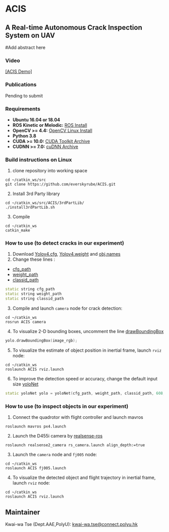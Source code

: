 # ACIS
## A Real-time Autonomous Crack Inspection System on UAV
#Add abstract here

<p align = "center">


</p>

### Video

[[ACIS Demo]]([https://www.youtube.com/watch?v=4HIoySNRzHI])

### Publications
Pending to submit

### Requirements
* **Ubuntu 16.04 or 18.04**
* **ROS Kinetic or Melodic:** [ROS Install](http://wiki.ros.org/ROS/Installation)
* **OpenCV >= 4.4:** [OpenCV Linux Install](https://docs.opencv.org/4.4.0/d7/d9f/tutorial_linux_install.html)
* **Python 3.8** 
* **CUDA >= 10.0:** [CUDA Toolkit Archive](https://developer.nvidia.com/cuda-toolkit-archive) 
* **CUDNN >= 7.0:** [cuDNN Archive](https://developer.nvidia.com/rdp/cudnn-archive)

### Build instructions on Linux
1. clone repository into working space

```
cd ~/catkin_ws/src
git clone https://github.com/everskyrube/ACIS.git
```

2. Install 3rd Party library
``` 
cd ~/catkin_ws/src/ACIS/3rdPartLib/
./install3rdPartLib.sh
```
3. Compile 
```
cd ~/catkin_ws
catkin_make
```

### How to use (to detect cracks in our experiment)
1. Download [Yolov4.cfg](https://drive.google.com/file/), [Yolov4.weight](https://drive.google.com/file/) and [obj.names](https://drive.google.com/file/)
2. Change these lines :   
- [cfg_path]() 
- [weight_path]()
- [classid_path]()  
```c++
static string cfg_path
static string weight_path
static string classid_path
```  
3. Compile and launch `camera` node for crack detection:
```
cd ~/catkin_ws
rosrun ACIS camera
```
4. To visualize 2-D bounding boxes, uncomment the line [drawBoundingBox]()
```c++
yolo.drawBoundingBox(image_rgb);
```
5. To visualize the estimate of object position in inertial frame, launch `rviz` node:
```
cd ~/catkin_ws
roslaunch ACIS rviz.launch
```
6. To improve the detection speed or accuracy, change the default input size [yoloNet]() 
```c++
static yoloNet yolo = yoloNet(cfg_path, weight_path, classid_path, 608, 608, 0.5);
```

### How to use (to inspect objects in our experiment)
1. Connect the quadrotor with flight controller and launch mavros  
```
roslaunch mavros px4.launch 
```
2. Launch the D455i camera by [realsense-ros](https://github.com/IntelRealSense/realsense-ros)
```
roslaunch realsense2_camera rs_camera.launch align_depth:=true
```
3. Launch the `camera` node and `fj005` node:
```
cd ~/catkin_ws
roslaunch ACIS fj005.launch
```
4. To visualize the detected object and flight trajectory in inertial frame, launch `rviz` node:
```
cd ~/catkin_ws
roslaunch ACIS rviz.launch
```
## Maintainer 
Kwai-wa Tse (Dept.AAE,PolyU): [kwai-wa.tse@connect.polyu.hk](kwai-wa.tse@connect.polyu.hk)
